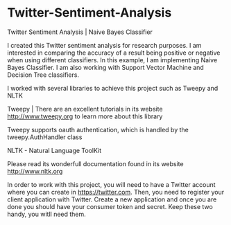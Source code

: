 Twitter-Sentiment-Analysis
==========================

Twitter Sentiment Analysis | Naive Bayes Classifier 

I created this Twitter sentiment analysis for research purposes. I am interested in comparing the accuracy of a result being positive or negative when using different classifiers. In this example, I am implementing Naive Bayes Classifier. I am also working with Support Vector Machine and Decision Tree classifiers.   

I worked with several libraries to achieve this project such as Tweepy and NLTK


Tweepy | There are an excellent tutorials in its website http://www.tweepy.org to learn more about this library

Tweepy supports oauth authentication, which is handled by the tweepy.AuthHandler class


NLTK - Natural Language ToolKit 

Please read its wonderfull documentation found in its website http://www.nltk.org

In order to work with this project, you will need to have a Twitter account where you can create in https://twitter.com. Then, you need to register your client application with Twitter. Create a new application and once you are done you should have your consumer token and secret. Keep these two handy, you witll need them. 
